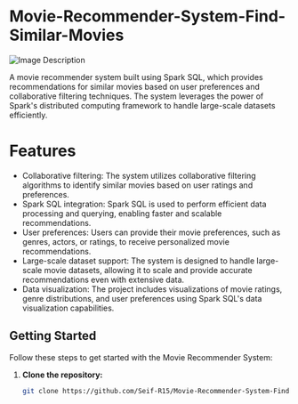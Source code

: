 # Movie-Recommender-System-Find-Similar-Movies

![Image Description](https://production-media.paperswithcode.com/datasets/MovieLens-0000000331-d5657d5d_KgRuquW.jpg)

A movie recommender system built using Spark SQL, which provides recommendations for similar movies based on user preferences and collaborative filtering techniques. The system leverages the power of Spark's distributed computing framework to handle large-scale datasets efficiently.

# Features
- Collaborative filtering: The system utilizes collaborative filtering algorithms to identify similar movies based on user ratings and preferences.
- Spark SQL integration: Spark SQL is used to perform efficient data processing and querying, enabling faster and scalable recommendations.
- User preferences: Users can provide their movie preferences, such as genres, actors, or ratings, to receive personalized movie recommendations.
- Large-scale dataset support: The system is designed to handle large-scale movie datasets, allowing it to scale and provide accurate recommendations even with extensive data.
- Data visualization: The project includes visualizations of movie ratings, genre distributions, and user preferences using Spark SQL's data visualization capabilities.



## Getting Started

Follow these steps to get started with the Movie Recommender System:

1. **Clone the repository:**
   ```bash
   git clone https://github.com/Seif-R15/Movie-Recommender-System-Find-Similar-Movies.git
